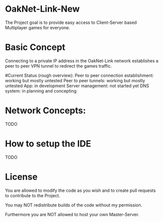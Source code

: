 # OakNet-Link-New
The Project goal is to provide easy access to Client-Server based Multiplayer games for everyone. 

# Basic Concept
Connecting to a private IP address in the OakNet-Link network establishes a peer to peer VPN tunnel to redirect the games traffic.

#Current Status (rough overview):
Peer to peer connection establishment: working but mostly untested
Peer to peer tunnels: working but mostly untested
App: in development
	Server management: not started yet
DNS system: in planning and concepting 

# Network Concepts:

TODO

# How to setup the IDE

TODO

# License
You are allowed to modify the code as you wish and to create pull requests to contribute to the Project.

You may NOT redistribute builds of the code without my permission.

Furthermore you are NOT allowed to host your own Master-Server.
